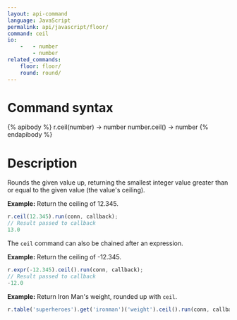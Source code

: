 ```yaml
---
layout: api-command
language: JavaScript
permalink: api/javascript/floor/
command: ceil
io:
    -   - number
        - number
related_commands:
    floor: floor/
    round: round/
---
```

# Command syntax #

{% apibody %}
r.ceil(number) &rarr; number
number.ceil() &rarr; number
{% endapibody %}

# Description #

Rounds the given value up, returning the smallest integer value greater than or equal to the given value (the value's ceiling).

__Example:__ Return the ceiling of 12.345.

```js
r.ceil(12.345).run(conn, callback);
// Result passed to callback
13.0
```

The `ceil` command can also be chained after an expression.

__Example:__ Return the ceiling of -12.345.

```js
r.expr(-12.345).ceil().run(conn, callback);
// Result passed to callback
-12.0
```

__Example:__ Return Iron Man's weight, rounded up with `ceil`.

```js
r.table('superheroes').get('ironman')('weight').ceil().run(conn, callback);
```
